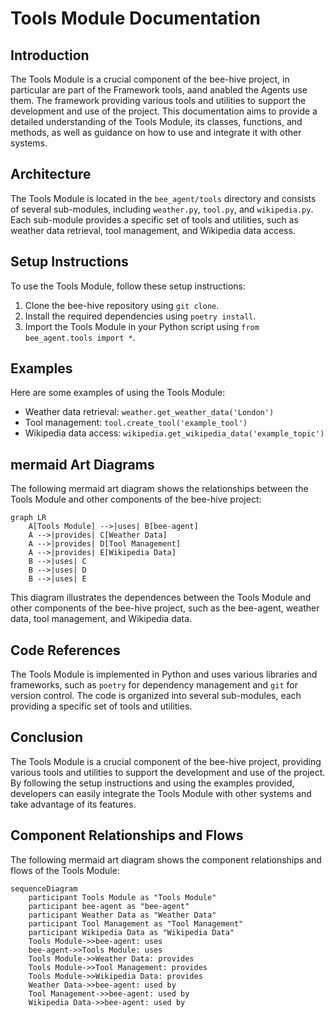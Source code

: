 # Tools Module Documentation
## Introduction
The Tools Module is a crucial component of the bee-hive project, in particular are part of the Framework tools, aand anabled the Agents use them. The framework  providing various tools and utilities to support the development and use of the project. This documentation aims to provide a detailed understanding of the Tools Module, its classes, functions, and methods, as well as guidance on how to use and integrate it with other systems.

## Architecture
The Tools Module is located in the `bee_agent/tools` directory and consists of several sub-modules, including `weather.py`, `tool.py`, and `wikipedia.py`. Each sub-module provides a specific set of tools and utilities, such as weather data retrieval, tool management, and Wikipedia data access.

## Setup Instructions
To use the Tools Module, follow these setup instructions:

1. Clone the bee-hive repository using `git clone`.
2. Install the required dependencies using `poetry install`.
3. Import the Tools Module in your Python script using `from bee_agent.tools import *`.

## Examples
Here are some examples of using the Tools Module:

* Weather data retrieval: `weather.get_weather_data('London')`
* Tool management: `tool.create_tool('example_tool')`
* Wikipedia data access: `wikipedia.get_wikipedia_data('example_topic')`

## mermaid Art Diagrams
The following mermaid art diagram shows the relationships between the Tools Module and other components of the bee-hive project:
```mermaid
graph LR
    A[Tools Module] -->|uses| B[bee-agent]
    A -->|provides| C[Weather Data]
    A -->|provides| D[Tool Management]
    A -->|provides| E[Wikipedia Data]
    B -->|uses| C
    B -->|uses| D
    B -->|uses| E
```
This diagram illustrates the dependences between the Tools Module and other components of the bee-hive project, such as the bee-agent, weather data, tool management, and Wikipedia data.

## Code References
The Tools Module is implemented in Python and uses various libraries and frameworks, such as `poetry` for dependency management and `git` for version control. The code is organized into several sub-modules, each providing a specific set of tools and utilities.

## Conclusion
The Tools Module is a crucial component of the bee-hive project, providing various tools and utilities to support the development and use of the project. By following the setup instructions and using the examples provided, developers can easily integrate the Tools Module with other systems and take advantage of its features.

## Component Relationships and Flows
The following mermaid art diagram shows the component relationships and flows of the Tools Module:
```mermaid
sequenceDiagram
    participant Tools Module as "Tools Module"
    participant bee-agent as "bee-agent"
    participant Weather Data as "Weather Data"
    participant Tool Management as "Tool Management"
    participant Wikipedia Data as "Wikipedia Data"
    Tools Module->>bee-agent: uses
    bee-agent->>Tools Module: uses
    Tools Module->>Weather Data: provides
    Tools Module->>Tool Management: provides
    Tools Module->>Wikipedia Data: provides
    Weather Data->>bee-agent: used by
    Tool Management->>bee-agent: used by
    Wikipedia Data->>bee-agent: used by
```